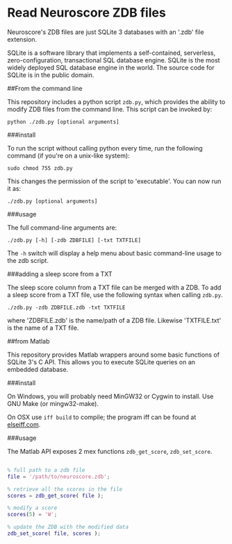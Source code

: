 Read Neuroscore ZDB files
==============

Neuroscore's ZDB files are just SQLite 3 databases with an '.zdb' file extension.

SQLite is a software library that implements a self-contained, serverless, zero-configuration, transactional SQL database engine. SQLite is the most widely deployed SQL database engine in the world. The source code for SQLite is in the public domain.

##From the command line

This repository includes a python script ```zdb.py```, which provides the ability to modify ZDB files from the command line. This script can be invoked by:

```
python ./zdb.py [optional arguments]
```
###install

To run the script without calling python every time, run the following command (if you're on a unix-like system):
```
sudo chmod 755 zdb.py
```
This changes the permission of the script to 'executable'.  You can now run it as:

```
./zdb.py [optional arguments]
```

###usage

The full command-line arguments are:

```
./zdb.py [-h] [-zdb ZDBFILE] [-txt TXTFILE]
```
The ```-h``` switch will display a help menu about basic command-line usage to the zdb script.

###adding a sleep score from a TXT

The sleep score column from a TXT file can be merged with a ZDB.  To add a sleep score from a TXT file, use the following syntax when calling ```zdb.py```.

```
./zdb.py -zdb ZDBFILE.zdb -txt TXTFILE 
```
where 'ZDBFILE.zdb' is the name/path of a ZDB file. Likewise 'TXTFILE.txt' is the name of a TXT file.



##from Matlab

This repository provides Matlab wrappers around some basic functions of SQLite 3's C API.  This allows you to execute SQLite queries on an embedded database.


###install
 
On Windows, you will probably need MinGW32 or Cygwin to install. Use GNU Make (or mingw32-make).

On OSX use ```iff build``` to compile; the program iff can be found at [elseiff.com](http://elseiff.com).

###usage

The Matlab API exposes 2 mex functions ```zdb_get_score```, ```zdb_set_score```.


```matlab

% full path to a zdb file
file = '/path/to/neuroscore.zdb';

% retrieve all the scores in the file
scores = zdb_get_score( file );

% modify a score
scores(5) = 'W';

% update the ZDB with the modified data
zdb_set_score( file, scores );


```


